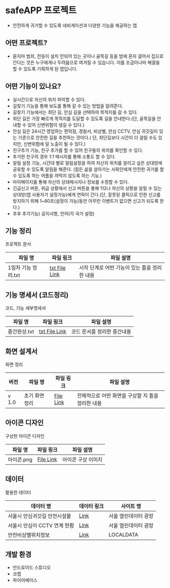 # safeAPP 프로젝트
- 안전하게 귀가할 수 있도록 네비게이션과 다양한 기능을 제공하는 앱


## 어떤 프로젝트?
-  묻지마 범죄, 전등이 설치 안되어 있는 곳이나 골목길 등을 밤에 혼자 걸어서 집으로 간다는 것은 누구에게나 두려움으로 여겨질 수 있습니다. 이를 조금이나마 해결을 할 수 있도록 기획하게 된 앱입니다.

## 어떤 기능이 있나요?
- 실시간으로 자신의 위치 파악할 수 있다.
- 길찾기 기능을 통해 보도를 통해 갈 수 있는 방법을 알려준다.
- 길찾기 기능에서는 최단 길, 안심 길을 선택하여 목적지를 갈 수 있다.
- 최단 길은 가장 빠르게 목적지를 도달할 수 있도록 길을 안내한다.(단, 골목길을 안내할 수 있어 신변위험이 생길 수 있다.)
- 안심 길은 24시간 영업하는 편의점, 경찰서, 비상벨, 안심 CCTV, 안심 귀갓길이 있는 기준으로 안전한 길을 추천하는 것이다.( 단, 최단길보다 시간이 더 걸릴 수도 있지만, 신변위험에 덜 노출이 될 수 있다.)
- 친구추가 기능, 친구 추가를 할 수 있어 친구들의 위치를 확인할 수 있다.
- 추가한 친구의 경우 1:1 메시지를 통해 소통도 할 수 있다.
- 알림 설정 기능, 시간대 별로 알림설정을 하여 자신의 위치를 알리고 싶은 상대방에 공유할 수 있도록 알림을 해준다. (힘든 삶을 살아가는 사회인에게 안전한 귀가를 할 수 있도록 하는 어플을 까먹지 않도록 하는 기능.)
- 마이페이지를 통해 자신의 상태메시지나 정보를 수정할 수 있다.
- 긴급신고 버튼, 위급 상황에서 신고 버튼을 통해 112나 자신의 상황을 알릴 수 있는 상대방(앱 사용자가 설정가능)에게 연락이 간다.(단, 잘못된 클릭으로 인한 신고를 방지하기 위해 1~60초(설정이 가능)동안 아무런 이벤트가 없으면 신고가 되도록 한다.)
- 추후 추가기능) 공지사항, 언어(각 국가 설정)


## 기능 정리

프로젝트 문서

| 파일 명 | 파일 링크 | 파일 설명 |
| ------ | ------ | ------ |
| 1일차 기능 정리.txt | [txt File Link](https://github.com/L-LIFE/safeAPP/blob/66d999873a7085e99056956d4adf17abb69f858b/Documents/1%EC%9D%BC%EC%B0%A8%20%EA%B8%B0%EB%8A%A5%20%EC%A0%95%EB%A6%AC.txt) | 시작 단계로 어떤 기능이 있는 틀을 정리한 내용 |


## 기능 명세서 (코드정리)

코드, 기능 세부명세서

| 파일 명 | 파일 링크 | 파일 설명 |
| ------ | ------ | ------ |
| 중간완성.txt | [txt File Link](https://github.com/L-LIFE/safeAPP/blob/66d999873a7085e99056956d4adf17abb69f858b/Documents/1%EC%9D%BC%EC%B0%A8%20%EA%B8%B0%EB%8A%A5%20%EC%A0%95%EB%A6%AC.txt) | 코드 문서를 정리한 중간내용 |

## 화면 설계서

화면 정리 

| 버전 | 파일 명 | 파일 링크 | 파일 설명 |
| ------ | ------ | ------ | ------ |
| v 1.0 | 초기 화면 정리 | [File Link](https://github.com/L-LIFE/safeAPP/blob/632a1ff4520db4d77d5f416c9618c4a274cca9fb/Documents/v1.0%202024.02.20.show) | 전체적으로 어떤 화면을 구상할 지 틀을 정리한 내용 |

## 아이콘 디자인

구상한 아이콘 디자인

| 파일 명 | 파일 링크 | 파일 설명 |
| ------ | ------ | ------ |
| 아이콘.png | [File Link](https://github.com/L-LIFE/safeAPP/blob/f2437d9c49d4e4495ed0daece111a4f4403f1813/Documents/%EC%95%84%EC%9D%B4%EC%BD%98.png) | 아이콘 구상 이미지 |

## 데이터  
  
활용한 데이터 
  
| 데이터 명 | 데이터 링크 | 사이트 명 |
| ------ | ------ | ------ |
| 서울시 안심귀갓길 안전시설물 | [Link](http://data.seoul.go.kr/dataList/OA-21696/S/1/datasetView.do) | 서울 열린데이터 광장 |
| 서울시 안심이 CCTV 연계 현황 | [Link](http://data.seoul.go.kr/dataList/OA-20923/S/1/datasetView.do) | 서울 열린데이터 광장 |
| 안전비상벨위치정보 | [Link](http://data.seoul.go.kr/dataList/OA-20923/S/1/datasetView.do) | LOCALDATA |

## 개발 환경
- 안드로이드 스튜디오
- 코랩
- 파이어베이스















